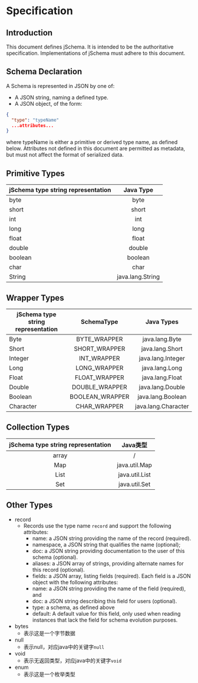 # Specification

## Introduction

This document defines jSchema. It is intended to be the authoritative specification. Implementations of jSchema must
adhere to this document.

## Schema Declaration

A Schema is represented in JSON by one of:

- A JSON string, naming a defined type.
- A JSON object, of the form:

```json
{
  "type": "typeName"
  ...attributes...
}
```

where typeName is either a primitive or derived type name, as defined below. Attributes not defined in this document are
permitted as metadata, but must not affect the format of serialized data.

## Primitive Types

| jSchema type string representation |    Java Type     |
|:-----------------------------------|:----------------:|
| byte                               |       byte       |
| short                              |      short       |
| int                                |       int        |
| long                               |       long       |
| float                              |      float       |
| double                             |      double      |
| boolean                            |     boolean      |
| char                               |       char       |
| String                             | java.lang.String |

## Wrapper Types

| jSchema type string representation |   SchemaType    |     Java Types      |
|------------------------------------|:---------------:|:-------------------:|
| Byte                               |  BYTE_WRAPPER   |   java.lang.Byte    |
| Short                              |  SHORT_WRAPPER  |   java.lang.Short   |
| Integer                            |   INT_WRAPPER   |  java.lang.Integer  |
| Long                               |  LONG_WRAPPER   |   java.lang.Long    |
| Float                              |  FLOAT_WRAPPER  |   java.lang.Float   |
| Double                             | DOUBLE_WRAPPER  |  java.lang.Double   |
| Boolean                            | BOOLEAN_WRAPPER |  java.lang.Boolean  |
| Character                          |  CHAR_WRAPPER   | java.lang.Character |

## Collection Types


| jSchema type string representation |     Java类型     |
|:----------------------------------:|:--------------:|
|               array                |       /        |
|                Map                 | java.util.Map  |
|                List                | java.util.List |
|                Set                 | java.util.Set  |

## Other Types

- record
    - Records use the type name `record` and support the following attributes:
      - name: a JSON string providing the name of the record (required). 
      - namespace, a JSON string that qualifies the name (optional);
      - doc: a JSON string providing documentation to the user of this schema (optional).
      - aliases: a JSON array of strings, providing alternate names for this record (optional).
      - fields: a JSON array, listing fields (required). Each field is a JSON object with the following attributes:
      - name: a JSON string providing the name of the field (required), and
      - doc: a JSON string describing this field for users (optional).
      - type: a schema, as defined above
      - default: A default value for this field, only used when reading instances that lack the field for schema evolution purposes.
- bytes
    - 表示这是一个字节数据
- null
    - 表示null，对应java中的关键字`null`
- void
    - 表示无返回类型，对应java中的关键字`void`
- enum
    - 表示这是一个枚举类型
